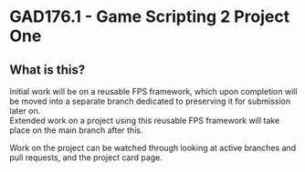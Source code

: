 # GAD176.1 - Game Scripting 2 Project One
## What is this?
Initial work will be on a reusable FPS framework, which upon completion will be moved into a separate branch dedicated to preserving it for submission later on.  
Extended work on a project using this reusable FPS framework will take place on the main branch after this.  

Work on the project can be watched through looking at active branches and pull requests, and the project card page.
